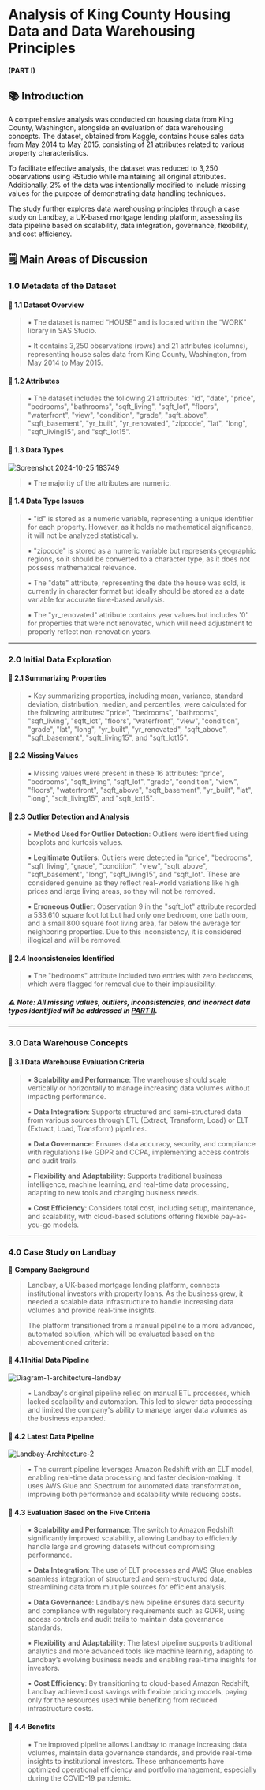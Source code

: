 # Analysis of King County Housing Data and Data Warehousing Principles

#### (PART I)

## 📚 Introduction

A comprehensive analysis was conducted on housing data from King County, Washington, alongside an evaluation of data warehousing concepts. The dataset, obtained from Kaggle, contains house sales data from May 2014 to May 2015, consisting of 21 attributes related to various property characteristics.

To facilitate effective analysis, the dataset was reduced to 3,250 observations using RStudio while maintaining all original attributes. Additionally, 2% of the data was intentionally modified to include missing values for the purpose of demonstrating data handling techniques.

The study further explores data warehousing principles through a case study on Landbay, a UK-based mortgage lending platform, assessing its data pipeline based on scalability, data integration, governance, flexibility, and cost efficiency.

## 🗒️ Main Areas of Discussion

### 1.0 Metadata of the Dataset

#### 📌 1.1 Dataset Overview

>▪️ The dataset is named “HOUSE” and is located within the “WORK” library in SAS Studio.
>
>▪️ It contains 3,250 observations (rows) and 21 attributes (columns), representing house sales data from King County, Washington, from May 2014 to May 2015.

#### 📌 1.2 Attributes

>▪️ The dataset includes the following 21 attributes: "id", "date", "price", "bedrooms", "bathrooms", "sqft_living", "sqft_lot", "floors", "waterfront", "view", "condition", "grade", "sqft_above", "sqft_basement", "yr_built", "yr_renovated", "zipcode", "lat", "long", "sqft_living15", and "sqft_lot15".

#### 📌 1.3 Data Types

![Screenshot 2024-10-25 183749](https://github.com/user-attachments/assets/992a50ae-74d1-4681-b3f9-1f3b65fd1b54)

>▪️ The majority of the attributes are numeric.

#### 📌 1.4 Data Type Issues

>▪️ "id" is stored as a numeric variable, representing a unique identifier for each property. However, as it holds no mathematical significance, it will not be analyzed statistically.
>
>▪️ "zipcode" is stored as a numeric variable but represents geographic regions, so it should be converted to a character type, as it does not possess mathematical relevance.
>
>▪️ The "date" attribute, representing the date the house was sold, is currently in character format but ideally should be stored as a date variable for accurate time-based analysis.
>
>▪️ The "yr_renovated" attribute contains year values but includes '0' for properties that were not renovated, which will need adjustment to properly reflect non-renovation years.

---

### 2.0 Initial Data Exploration

#### 📌 2.1 Summarizing Properties

>▪️ Key summarizing properties, including mean, variance, standard deviation, distribution, median, and percentiles, were calculated for the following attributes: "price", "bedrooms", "bathrooms", "sqft_living", "sqft_lot", "floors", "waterfront", "view", "condition", "grade", "lat", "long", "yr_built", "yr_renovated", "sqft_above", "sqft_basement", "sqft_living15", and "sqft_lot15".

#### 📌 2.2 Missing Values

>▪️ Missing values were present in these 16 attributes: "price", "bedrooms", "sqft_living", "sqft_lot", "grade", "condition", "view", "floors", "waterfront", "sqft_above", "sqft_basement", "yr_built", "lat", "long", "sqft_living15", and "sqft_lot15".

#### 📌 2.3 Outlier Detection and Analysis

>▪️ **Method Used for Outlier Detection**: Outliers were identified using boxplots and kurtosis values.
>
>▪️ **Legitimate Outliers**: Outliers were detected in "price", "bedrooms", "sqft_living", "grade", "condition", "view", "sqft_above", "sqft_basement", "long", "sqft_living15", and "sqft_lot". These are considered genuine as they reflect real-world variations like high prices and large living areas, so they will not be removed.
>
>▪️ **Erroneous Outlier**: Observation 9 in the "sqft_lot" attribute recorded a 533,610 square foot lot but had only one bedroom, one bathroom, and a small 800 square foot living area, far below the average for neighboring properties. Due to this inconsistency, it is considered illogical and will be removed.

#### 📌 2.4 Inconsistencies Identified

>▪️ The "bedrooms" attribute included two entries with zero bedrooms, which were flagged for removal due to their implausibility.

##### ⚠️ Note: All missing values, outliers, inconsistencies, and incorrect data types identified will be addressed in [PART II](https://github.com/Weetynn/housingdata-dm-ii.git).

---

### 3.0 Data Warehouse Concepts

#### 📌 3.1 Data Warehouse Evaluation Criteria

>▪️ **Scalability and Performance**: The warehouse should scale vertically or horizontally to manage increasing data volumes without impacting performance.
>
>▪️ **Data Integration**: Supports structured and semi-structured data from various sources through ETL (Extract, Transform, Load) or ELT (Extract, Load, Transform) pipelines.
>
>▪️ **Data Governance**: Ensures data accuracy, security, and compliance with regulations like GDPR and CCPA, implementing access controls and audit trails.
> 
>▪️ **Flexibility and Adaptability**: Supports traditional business intelligence, machine learning, and real-time data processing, adapting to new tools and changing business needs.
>
>▪️ **Cost Efficiency**: Considers total cost, including setup, maintenance, and scalability, with cloud-based solutions offering flexible pay-as-you-go models.

---

### 4.0 Case Study on Landbay

🏢 **Company Background**

> Landbay, a UK-based mortgage lending platform, connects institutional investors with property loans. As the business grew, it needed a scalable data infrastructure to handle increasing data volumes and provide real-time insights.
>
> The platform transitioned from a manual pipeline to a more advanced, automated solution, which will be evaluated based on the abovementioned criteria:

#### 📌 4.1 Initial Data Pipeline

![Diagram-1-architecture-landbay](https://github.com/user-attachments/assets/2001d143-f910-4fc7-80ae-92f5d8d32bcf)

>▪️ Landbay's original pipeline relied on manual ETL processes, which lacked scalability and automation. This led to slower data processing and limited the company's ability to manage larger data volumes as the business expanded.

#### 📌 4.2 Latest Data Pipeline

![Landbay-Architecture-2](https://github.com/user-attachments/assets/2e20a93a-9b32-4aee-bf03-0ab6ed356a99)

>▪️ The current pipeline leverages Amazon Redshift with an ELT model, enabling real-time data processing and faster decision-making. It uses AWS Glue and Spectrum for automated data transformation, improving both performance and scalability while reducing costs.

#### 📌 4.3 Evaluation Based on the Five Criteria

>▪️ **Scalability and Performance**: The switch to Amazon Redshift significantly improved scalability, allowing Landbay to efficiently handle large and growing datasets without compromising performance.
>
>▪️ **Data Integration**: The use of ELT processes and AWS Glue enables seamless integration of structured and semi-structured data, streamlining data from multiple sources for efficient analysis.
>
>▪️ **Data Governance**: Landbay’s new pipeline ensures data security and compliance with regulatory requirements such as GDPR, using access controls and audit trails to maintain data governance standards.
>
>▪️ **Flexibility and Adaptability**: The latest pipeline supports traditional analytics and more advanced tools like machine learning, adapting to Landbay’s evolving business needs and enabling real-time insights for investors.
>
>▪️ **Cost Efficiency**: By transitioning to cloud-based Amazon Redshift, Landbay achieved cost savings with flexible pricing models, paying only for the resources used while benefiting from reduced infrastructure costs.

#### 📌 4.4 Benefits

>▪️ The improved pipeline allows Landbay to manage increasing data volumes, maintain data governance standards, and provide real-time insights to institutional investors. These enhancements have optimized operational efficiency and portfolio management, especially during the COVID-19 pandemic.
